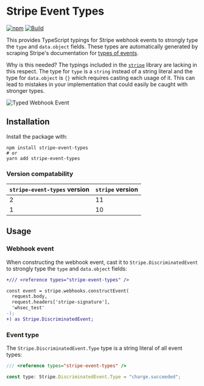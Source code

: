# Stripe Event Types

[![npm](https://img.shields.io/npm/v/stripe-event-types)](https://www.npmjs.com/package/stripe-event-types)
[![Build](https://github.com/kgajera/stripe-event-types/actions/workflows/build.yml/badge.svg)](https://github.com/kgajera/stripe-event-types/actions/workflows/build.yml)

This provides TypeScript typings for Stripe webhook events to strongly type the `type` and `data.object` fields. These types are automatically generated by scraping Stripe's documentation for [types of events](https://stripe.com/docs/api/events/types).

Why is this needed? The typings included in the [`stripe`](https://github.com/stripe/stripe-node) library are lacking in this respect. The type for `type` is a `string` instead of a string literal and the type for `data.object` is `{}` which requires casting each usage of it. This can lead to mistakes in your implementation that could easily be caught with stronger types.

![Typed Webhook Event](https://user-images.githubusercontent.com/1087679/187047509-d8cfe324-0e19-468e-8cdf-7fd3f503ad1f.gif)

## Installation

Install the package with:

```shell
npm install stripe-event-types
# or
yarn add stripe-event-types
```

### Version compatability

| `stripe-event-types` version | `stripe` version |
| ---------------------------- | ---------------- |
| 2                            | 11               |
| 1                            | 10               |

## Usage

### Webhook event

When constructing the webhook event, cast it to `Stripe.DiscriminatedEvent` to strongly type the `type` and `data.object` fields:

```diff
+/// <reference types="stripe-event-types" />

const event = stripe.webhooks.constructEvent(
  request.body,
  request.headers['stripe-signature'],
  'whsec_test'
-);
+) as Stripe.DiscriminatedEvent;
```

### Event type

The `Stripe.DiscriminatedEvent.Type` type is a string literal of all event types:

```ts
/// <reference types="stripe-event-types" />

const type: Stripe.DiscriminatedEvent.Type = "charge.succeeded";
```

